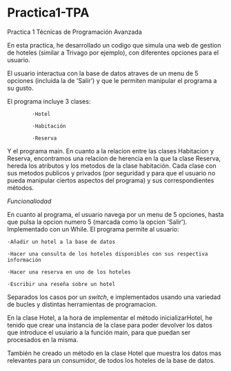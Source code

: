# Practica1-TPA
Practica 1 Técnicas de Programación Avanzada

En esta practica, he desarrollado un codigo que simula una web de gestion de hoteles (similar a Trivago por ejemplo), con diferentes opciones para el usuario.

El usuario interactua con la base de datos atraves de un menu de 5 opciones (incluida la de 'Salir') y que le permiten manipular el programa a su gusto.

El programa incluye 3 clases:

            ·Hotel

            ·Habitación

            ·Reserva

Y el programa main. En cuanto a la relacion entre las clases Habitacion y Reserva, encontramos una relacion de herencia en la que la clase Reserva, hereda los atributos y los metodos de la clase habitación.
Cada clase con sus metodos publicos y privados (por seguridad y para que el usuario no pueda manipular ciertos aspectos del programa) y sus correspondientes métodos.

*Funcionaliodad*

En cuanto al programa, el usuario navega por un menu de 5 opciones, hasta que pulsa la opcion numero 5 (marcada como la opcion 'Salir'). Implementado con un While.
El programa permite al usuario:

    ·Añadir un hotel a la base de datos
    
    ·Hacer una consulta de los hoteles disponibles con sus respectiva información
    
    ·Hacer una reserva en uno de los hoteles
    
    ·Escribir una reseña sobre un hotel
    
Separados los casos por un *switch*, e implementados usando una variedad de bucles y distintas herramientas de programacion.

En la clase Hotel, a la hora de implementar el método inicializarHotel, he tenido que crear una instancia de la clase para poder devolver los datos que introduce el usuiario a la función main, para que puedan ser procesados en la misma.

También he creado un método en la clase Hotel que muestra los datos mas relevantes para un consumidor, de todos los hoteles de la base de datos.
